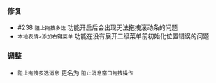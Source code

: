 ### 修复

- #238 `阻止拖拽多选` 功能开启后会出现无法拖拽滚动条的问题
- `本地表情>添加右键菜单` 功能在没有展开二级菜单前初始化位置错误的问题

### 调整

- `阻止拖拽多选消息` 更名为 `阻止消息窗口拖拽操作`
